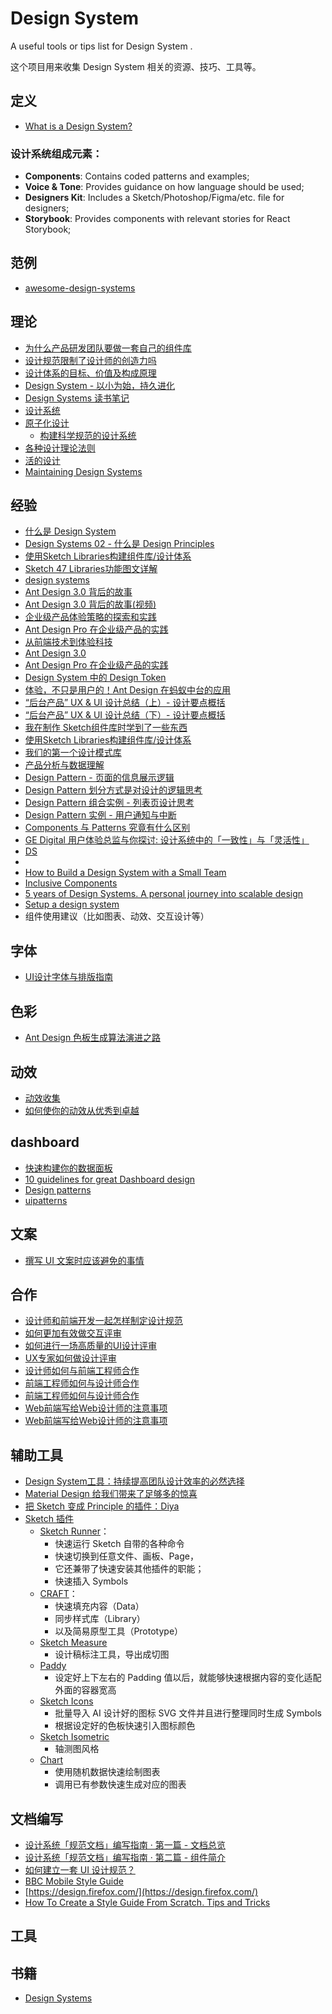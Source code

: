 # Design System

A useful tools or tips list for Design System .

这个项目用来收集 Design System 相关的资源、技巧、工具等。

## 定义

- [What is a Design System?](https://medium.muz.li/what-is-a-design-system-1e43d19e7696)

### 设计系统组成元素：

- **Components**: Contains coded patterns and examples;
- **Voice & Tone**: Provides guidance on how language should be used;
- **Designers Kit**: Includes a Sketch/Photoshop/Figma/etc. file for designers;
- **Storybook**: Provides components with relevant stories for React Storybook;

## 范例

- [awesome-design-systems](https://github.com/alexpate/awesome-design-systems)

## 理论

- [为什么产品研发团队要做一套自己的组件库](https://zhuanlan.zhihu.com/p/35791679)
- [设计规范限制了设计师的创造力吗](http://uih2.com/1195/)
- [设计体系的目标、价值及构成原理](https://weibo.com/ttarticle/p/show?id=2309404166808163724875)
- [Design System - 以小为始，持久进化](http://beforweb.com/node/962)
- [Design Systems 读书笔记](http://beforweb.com/node/960)
- [设计系统](https://weibo.com/ttarticle/p/show?id=2309404237526628987485)
- [原子化设计](https://www.w3cplus.com/css/atomic-design.html)
  - [构建科学规范的设计系统](https://www.w3cplus.com/css/atomic-design.html)
- [各种设计理论法则](http://www.uisdc.com/design-theory-law#)
- [活的设计](http://atomicdesign.bradfrost.com/chapter-5/)
- [Maintaining Design Systems](http://atomicdesign.bradfrost.com/chapter-5/)

## 经验

- [什么是 Design System](https://zhuanlan.zhihu.com/p/31197706)
- [Design Systems 02 - 什么是 Design Principles](https://zhuanlan.zhihu.com/p/31465217)
- [使用Sketch Libraries构建组件库/设计体系](http://beforweb.com/node/943)
- [Sketch 47 Libraries功能图文详解](http://beforweb.com/node/938)
- [design systems](https://medium.com/@nathanacurtis/latest)
- [Ant Design 3.0 背后的故事](https://zhuanlan.zhihu.com/p/32746810)
- [Ant Design 3.0 背后的故事(视频)](https://v.youku.com/v_show/id_XMzMwMTI4NjIyNA==.html?spm=a2h3j.8428770.3416059.1)
- [企业级产品体验策略的探索和实践](https://zhuanlan.zhihu.com/p/32807855)
- [Ant Design Pro 在企业级产品的实践](https://zhuanlan.zhihu.com/p/32771546)
- [从前端技术到体验科技](https://zhuanlan.zhihu.com/p/32782686)
- [Ant Design 3.0 ](https://zhuanlan.zhihu.com/p/31783676)
- [Ant Design Pro 在企业级产品的实践](https://zhuanlan.zhihu.com/p/32771546)
- [Design System 中的 Design Token](https://zhuanlan.zhihu.com/p/32548767)
- [体验，不只是用户的！Ant Design 在蚂蚁中台的应用](https://zhuanlan.zhihu.com/p/26846739)
- [“后台产品” UX & UI 设计总结（上）- 设计要点概括](https://zhuanlan.zhihu.com/p/28787738)
- [“后台产品” UX & UI 设计总结（下）- 设计要点概括](https://zhuanlan.zhihu.com/p/28809858)
- [我在制作 Sketch组件库时学到了一些东西](http://beforweb.com/node/903)
- [使用Sketch Libraries构建组件库/设计体系](http://beforweb.com/node/943)
- [我们的第一个设计模式库](https://weibo.com/ttarticle/p/show?id=2309404173290196312972)
- [产品分析与数据理解](http://uih2.com/3494/)
- [Design Pattern - 页面的信息展示逻辑](https://zhuanlan.zhihu.com/p/33650176)
- [Design Pattern 划分方式是对设计的逻辑思考](https://zhuanlan.zhihu.com/p/33265111)
- [Design Pattern 组合实例 - 列表页设计思考](https://zhuanlan.zhihu.com/p/33043000)
- [Design Pattern 实例 - 用户通知与中断](https://zhuanlan.zhihu.com/p/32789406)
- [Components 与 Patterns 究竟有什么区别](https://zhuanlan.zhihu.com/p/31769639)
- [GE Digital 用户体验总监与你探讨: 设计系统中的「一致性」与「灵活性」](https://zhuanlan.zhihu.com/p/34759854)
- [DS](https://medium.com/@christopherdeane)
- [](https://medium.com/@marcandrew)
- [How to Build a Design System with a Small Team](https://medium.freecodecamp.org/how-to-build-a-design-system-with-a-small-team-53a3276d44ac)
- [Inclusive Components](https://inclusive-components.design/)
- [5 years of Design Systems. A personal journey into scalable design](https://medium.com/sketch-app-sources/5-years-of-design-systems-a-personal-journey-into-modulated-scale-able-design-ca1fd9b5cb26)
- [Setup a design system](https://blog.prototypr.io/design-system-ac88c6740f53)
- 组件使用建议（比如图表、动效、交互设计等）


## 字体

- [UI设计字体与排版指南](http://uxren.cn/?p=36132)


## 色彩

- [Ant Design 色板生成算法演进之路](https://zhuanlan.zhihu.com/p/32422584)

## 动效

- [动效收集](http://www.uisdc.com/9-motion-design-inspiration-websites)
- [如何使你的动效从优秀到卓越](https://www.jianshu.com/p/517f19521456)


## dashboard

- [快速构建你的数据面板](http://design.jobbole.com/127248/)
- [10 guidelines for great Dashboard design](http://www.uxforthemasses.com/dashboard-design/)
- [Design patterns](http://ui-patterns.com/patterns)
- [uipatterns](http://uipatterns.io/)


## 文案

- [撰写 UI 文案时应该避免的事情](https://zhuanlan.zhihu.com/p/24827523)

## 合作
- [设计师和前端开发一起怎样制定设计规范](http://design.jobbole.com/124975/)
- [如何更加有效做交互评审](http://www.aliued.cn/2012/09/21/%E6%9B%B4%E5%8A%A0%E6%9C%89%E6%95%88%E7%9A%84%E8%BF%9B%E8%A1%8C%E4%BA%A4%E4%BA%92%E8%AF%84%E5%AE%A1.html)
- [如何进行一场高质量的UI设计评审](http://www.uisdc.com/ui-design-high-quality-review)
- [UX专家如何做设计评审](https://mp.weixin.qq.com/s/H6-6fmcr5QAEMA3ltDrXMA)
- [设计师如何与前端工程师合作](http://blog.jobbole.com/48945/)
- [前端工程师如何与设计师合作](http://blog.jobbole.com/93863/)
- [前端工程师如何与设计师合作](https://www.uisdc.com/front-end-designer-cooperation)
- [Web前端写给Web设计师的注意事项](https://github.com/onface/blog/issues/26)
- [Web前端写给Web设计师的注意事项](https://github.com/onface/web-design-notes)

## 辅助工具

- [Design System工具：持续提高团队设计效率的必然选择](https://zhuanlan.zhihu.com/p/34227956)
- [Material Design 给我们带来了足够多的惊喜](https://zhuanlan.zhihu.com/p/36648470)
- [把 Sketch 变成 Principle 的插件：Diya](https://zhuanlan.zhihu.com/p/35563186)
- [Sketch 插件](https://zhuanlan.zhihu.com/p/35840324)
  - [Sketch Runner](https://sketchrunner.com/)：
    - 快速运行 Sketch 自带的各种命令
    - 快速切换到任意文件、画板、Page，
    - 它还兼带了快速安装其他插件的职能；
    - 快速插入 Symbols
  - [CRAFT](https://www.invisionapp.com/craft)：
    - 快速填充内容（Data）
    - 同步样式库（Library）
    - 以及简易原型工具（Prototype）
  - [Sketch Measure](http://utom.design/measure/)
    - 设计稿标注工具，导出成切图
  - [Paddy](https://github.com/DWilliames/paddy-sketch-plugin)
    - 设定好上下左右的 Padding 值以后，就能够快速根据内容的变化适配外面的容器宽高
  - [Sketch Icons](https://github.com/AMoreaux/Sketch-Icons)
    - 批量导入 AI 设计好的图标 SVG 文件并且进行整理同时生成 Symbols
    - 根据设定好的色板快速引入图标颜色
  - [Sketch Isometric](https://github.com/sureskumar/sketch-isometric)
    - 轴测图风格
  - [Chart](https://github.com/pavelkuligin/chart)
    - 使用随机数据快速绘制图表
    - 调用已有参数快速生成对应的图表

## 文档编写

- [设计系统「规范文档」编写指南 · 第一篇 - 文档总览](https://zhuanlan.zhihu.com/p/35335370)
- [设计系统「规范文档」编写指南 · 第二篇 - 组件简介](https://zhuanlan.zhihu.com/p/36593241)
- [如何建立一套 UI 设计规范？](https://www.zhihu.com/question/29936125)
- [BBC Mobile Style Guide ](http://downloads.bbc.co.uk/guidelines/mobile_guide_v1.1_compressed.pdf)
- [https://design.firefox.com/](https://design.firefox.com/)
- [How To Create a Style Guide From Scratch. Tips and Tricks](https://medium.muz.li/how-to-create-a-style-guide-from-scratch-tips-and-tricks-e00f25b423bf)

## 工具

## 书籍

- [Design Systems](https://www.smashingmagazine.com/printed-books/design-systems/)
